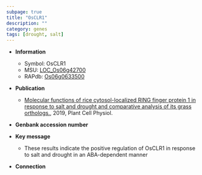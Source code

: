 ```yaml
---
subpage: true
title: "OsCLR1"
description: ""
category: genes
tags: [drought, salt]
---
```


* **Information**  
    + Symbol: OsCLR1  
    + MSU: [LOC_Os06g42700](http://rice.plantbiology.msu.edu/cgi-bin/ORF_infopage.cgi?orf=LOC_Os06g42700)  
    + RAPdb: [Os06g0633500](http://rapdb.dna.affrc.go.jp/viewer/gbrowse_details/irgsp1?name=Os06g0633500)  

* **Publication**  
    + [Molecular functions of rice cytosol-localized RING finger protein 1 in response to salt and drought and comparative analysis of its grass orthologs.](http://www.ncbi.nlm.nih.gov/pubmed?term=Molecular+functions+of+rice+cytosol-localized+RING+finger+protein+1+in+response+to+salt+and+drought+and+comparative+analysis+of+its+grass+orthologs.%5BTitle%5D), 2019, Plant Cell Physiol.

* **Genbank accession number**  

* **Key message**  
    + These results indicate the positive regulation of OsCLR1 in response to salt and drought in an ABA-dependent manner

* **Connection**  




